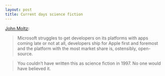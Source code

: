 ```yaml
---
layout: post
title: Current days science fiction
---
```


[John Moltz](http://verynicewebsite.net/2013/07/a-planet-where-apes-evolved-from-man/):

> Microsoft struggles to get developers on its platforms with apps coming late or not at all, developers ship for Apple first and foremost and the platform with the most market share is, ostensibly, open-source.

> You couldn’t have written this as science fiction in 1997. No one would have believed it.
